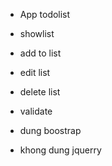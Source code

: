 - App todolist
+ showlist
+ add to list
+ edit list
+ delete list
+ validate

+ dung boostrap 
+ khong dung jquerry